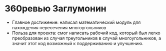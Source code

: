 # 360ревью Заглумонин
* Главное достижение: написал математический модуль для нахождения пересечения многоугольников  
* Польза для проекта: смог написать рабочий код, который был легко преобразован из случая треугольников в случай многоугольников, а значит этот код возможный к поддерживанию и улучшению.
